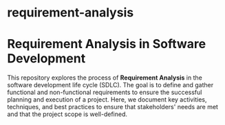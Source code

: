 # requirement-analysis

# Requirement Analysis in Software Development

This repository explores the process of **Requirement Analysis** in the software development life cycle (SDLC). The goal is to define and gather functional and non-functional requirements to ensure the successful planning and execution of a project. Here, we document key activities, techniques, and best practices to ensure that stakeholders' needs are met and that the project scope is well-defined.
